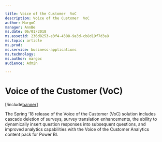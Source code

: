 ```yaml
---

title: Voice of the Customer  VoC 
description: Voice of the Customer  VoC 
author: MargoC
manager: AnnBe
ms.date: 06/01/2018
ms.assetid: 236d8253-e3f4-4388-9a3d-cb8d19f7d3a8
ms.topic: article
ms.prod: 
ms.service: business-applications
ms.technology: 
ms.author: margoc
audience: Admin

---
```

#  Voice of the Customer (VoC)




[!include[banner](../../includes/banner.md)]

The Spring ‘18 release of the Voice of the Customer (VoC) solution includes
cascade deletion of surveys, survey translation enhancements, the ability to
dynamically insert question responses into subsequent questions, and improved
analytics capabilities with the Voice of the Customer Analytics content pack for
Power BI.
